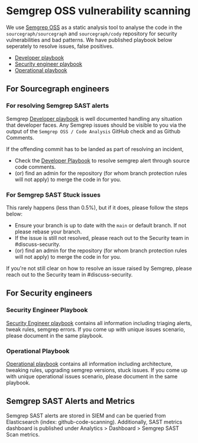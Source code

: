 # Semgrep OSS vulnerability scanning

We use [Semgrep OSS][0] as a static analysis tool to analyse the code in the
`sourcegraph/sourcegraph` and `sourcegraph/cody` repository for security vulnerabilities
and bad patterns. We have published playbook below seperately to resolve issues, false positives.

- [Developer playbook](1)
- [Security engineer playbook](2)
- [Operational playbook](3)

## For Sourcegraph engineers

### For resolving Semgrep SAST alerts

Semgrep [Developer playbook](1) is well documented handling any situation that developer faces.
Any Semgrep issues should be visible to you via the output of the `Semgrep OSS /
Code Analysis` GitHub check and as Github Comments.

If the offending commit has to be landed as part of resolving an incident,

- Check the [Developer Playbook](1) to resolve semgrep alert through source code comments.
- (or) find an admin for the repository (for whom branch protection rules will not apply) to
  merge the code in for you.

### For Semgrep SAST Stuck issues

This rarely happens (less than 0.5%), but if it does, please follow the steps below:

- Ensure your branch is up to date with the `main` or default branch. If not please rebase your branch.
- If the issue is still not resolved, please reach out to the Security team in #discuss-security.
- (or) find an admin for the repository (for whom branch protection rules will not apply) to
  merge the code in for you.

If you're not still clear on how to resolve an issue raised by Semgrep, please reach out
to the Security team in #discuss-security.

## For Security engineers

### Security Engineer Playbook

[Security Engineer playbook](2) contains all information including triaging alerts, tweak rules, semgrep errors.
If you come up with unique issues scenario, please document in the same playbook.

### Operational Playbook

[Operational playbook](3) contains all information including architecture, tweaking rules, upgrading
semgrep versions, stuck issues. If you come up with unique operational issues scenario, please document
in the same playbook.

## Semgrep SAST Alerts and Metrics

Semgrep SAST alerts are stored in SIEM and can be queried from Elasticsearch (index: github-code-scanning).
Additionally, SAST metrics dashboard is published under Analytics > Dashboard > Semgrep SAST Scan metrics.

[0]: https://semgrep.dev
[1]: https://github.com/sourcegraph/infrastructure/tree/main/security/tooling/sast/playbook
[2]: https://github.com/sourcegraph/infrastructure/blob/main/security/tooling/sast/playbook/security-engineers-playbook.md
[3]: https://github.com/sourcegraph/infrastructure/blob/main/security/tooling/sast/playbook/operational-playbook.md
